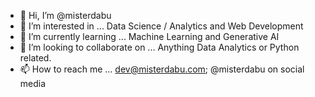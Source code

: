 - 👋 Hi, I’m @misterdabu
- 👀 I’m interested in ... Data Science / Analytics and Web Development
- 🌱 I’m currently learning ... Machine Learning and Generative AI
- 💞️ I’m looking to collaborate on ... Anything Data Analytics or Python related. 
- 📫 How to reach me ... dev@misterdabu.com; @misterdabu on social media

<!---
misterdabu/misterdabu is a ✨ special ✨ repository because its `README.md` (this file) appears on your GitHub profile.
You can click the Preview link to take a look at your changes.
--->
